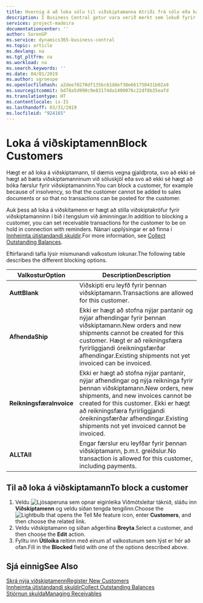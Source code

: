 ```yaml
---
title: Hvernig á að loka sölu til viðskiptamanna Atriði frá sölu eða kaupum
description: Í Business Central getur vara verið merkt sem lokuð fyrir sölu, lokuð fyrir innkaupum eða lokuð fyrir allt.
services: project-madeira
documentationcenter: ''
author: SorenGP
ms.service: dynamics365-business-central
ms.topic: article
ms.devlang: na
ms.tgt_pltfrm: na
ms.workload: na
ms.search.keywords: ''
ms.date: 04/01/2019
ms.author: sgroespe
ms.openlocfilehash: a2dee70270df135bc61ddef38e661758431b02a9
ms.sourcegitcommit: bd78a5d990c9e83174da1409076c22df8b35eafd
ms.translationtype: HT
ms.contentlocale: is-IS
ms.lasthandoff: 03/31/2019
ms.locfileid: "924165"
---
```

# <a name="block-customers"></a><span data-ttu-id="e7c7a-103">Loka á viðskiptamenn</span><span class="sxs-lookup"><span data-stu-id="e7c7a-103">Block Customers</span></span>
<span data-ttu-id="e7c7a-104">Hægt er að loka á viðskiptamann, til dæmis vegna gjaldþrota, svo að ekki sé hægt að bæta viðskiptamanninum við söluskjöl eða svo að ekki sé hægt að bóka færslur fyrir viðskiptamanninn.</span><span class="sxs-lookup"><span data-stu-id="e7c7a-104">You can block a customer, for example because of insolvency, so that the customer cannot be added to sales documents or so that no transactions can be posted for the customer.</span></span>

<span data-ttu-id="e7c7a-105">Auk þess að loka á viðskitamenn er hægt að stilla viðskiptakröfur fyrir viðskiptamanninn í bið í tengslum við áminningar.</span><span class="sxs-lookup"><span data-stu-id="e7c7a-105">In addition to blocking a customer, you can set receivable transactions for the customer to be on hold in connection with reminders.</span></span> <span data-ttu-id="e7c7a-106">Nánari upplýsingar er að finna í [Innheimta útistandandi skuldir](receivables-collect-outstanding-balances.md).</span><span class="sxs-lookup"><span data-stu-id="e7c7a-106">For more information, see [Collect Outstanding Balances](receivables-collect-outstanding-balances.md).</span></span>   

<span data-ttu-id="e7c7a-107">Eftirfarandi tafla lýsir mismunandi valkostum lokunar.</span><span class="sxs-lookup"><span data-stu-id="e7c7a-107">The following table describes the different blocking options.</span></span>  

|<span data-ttu-id="e7c7a-108">Valkostur</span><span class="sxs-lookup"><span data-stu-id="e7c7a-108">Option</span></span>|<span data-ttu-id="e7c7a-109">Description</span><span class="sxs-lookup"><span data-stu-id="e7c7a-109">Description</span></span>|  
|--------------------|------------|  
|<span data-ttu-id="e7c7a-110">**Autt**</span><span class="sxs-lookup"><span data-stu-id="e7c7a-110">**Blank**</span></span>|<span data-ttu-id="e7c7a-111">Viðskipti eru leyfð fyrir þennan viðskiptamann.</span><span class="sxs-lookup"><span data-stu-id="e7c7a-111">Transactions are allowed for this customer.</span></span>|
|<span data-ttu-id="e7c7a-112">**Afhenda**</span><span class="sxs-lookup"><span data-stu-id="e7c7a-112">**Ship**</span></span>|<span data-ttu-id="e7c7a-113">Ekki er hægt að stofna nýjar pantanir og nýjar afhendingar fyrir þennan viðskiptamann.</span><span class="sxs-lookup"><span data-stu-id="e7c7a-113">New orders and new shipments cannot be created for this customer.</span></span> <span data-ttu-id="e7c7a-114">Hægt er að reikningsfæra fyrirliggjandi óreikningsfærðar afhendingar.</span><span class="sxs-lookup"><span data-stu-id="e7c7a-114">Existing shipments not yet invoiced can be invoiced.</span></span>|  
|<span data-ttu-id="e7c7a-115">**Reikningsfæra**</span><span class="sxs-lookup"><span data-stu-id="e7c7a-115">**Invoice**</span></span>|<span data-ttu-id="e7c7a-116">Ekki er hægt að stofna nýjar pantanir, nýjar afhendingar og nýja reikninga fyrir þennan viðskiptamann.</span><span class="sxs-lookup"><span data-stu-id="e7c7a-116">New orders, new shipments, and new invoices cannot be created for this customer.</span></span> <span data-ttu-id="e7c7a-117">Ekki er hægt að reikningsfæra fyrirliggjandi óreikningsfærðar afhendingar.</span><span class="sxs-lookup"><span data-stu-id="e7c7a-117">Existing shipments not yet invoiced cannot be invoiced.</span></span>|  
|<span data-ttu-id="e7c7a-118">**ALLT**</span><span class="sxs-lookup"><span data-stu-id="e7c7a-118">**All**</span></span>|<span data-ttu-id="e7c7a-119">Engar færslur eru leyfðar fyrir þennan viðskiptamann, þ.m.t. greiðslur.</span><span class="sxs-lookup"><span data-stu-id="e7c7a-119">No transaction is allowed for this customer, including payments.</span></span>|  

## <a name="to-block-a-customer"></a><span data-ttu-id="e7c7a-120">Til að loka á viðskiptamann</span><span class="sxs-lookup"><span data-stu-id="e7c7a-120">To block a customer</span></span>  
1. <span data-ttu-id="e7c7a-121">Veldu ![Ljósaperuna sem opnar eiginleika Viðmótsleitar](media/ui-search/search_small.png "Segðu mér hvað þú vilt gera") táknið, sláðu inn **Viðskiptamenn** og veldu síðan tengda tengilinn.</span><span class="sxs-lookup"><span data-stu-id="e7c7a-121">Choose the ![Lightbulb that opens the Tell Me feature](media/ui-search/search_small.png "Tell me what you want to do") icon, enter **Customers**, and then choose the related link.</span></span>
2. <span data-ttu-id="e7c7a-122">Veldu viðskiptamann og síðan aðgerðina **Breyta**.</span><span class="sxs-lookup"><span data-stu-id="e7c7a-122">Select a customer, and then choose the **Edit** action.</span></span>
3. <span data-ttu-id="e7c7a-123">Fylltu inn **Útiloika** reitinn með einum af valkostunum sem lýst er hér að ofan.</span><span class="sxs-lookup"><span data-stu-id="e7c7a-123">Fill in the **Blocked** field with one of the options described above.</span></span>

## <a name="see-also"></a><span data-ttu-id="e7c7a-124">Sjá einnig</span><span class="sxs-lookup"><span data-stu-id="e7c7a-124">See Also</span></span>  
[<span data-ttu-id="e7c7a-125">Skrá nýja viðskiptamenn</span><span class="sxs-lookup"><span data-stu-id="e7c7a-125">Register New Customers</span></span>](sales-how-register-new-customers.md)  
[<span data-ttu-id="e7c7a-126">Innheimta útistandandi skuldir</span><span class="sxs-lookup"><span data-stu-id="e7c7a-126">Collect Outstanding Balances</span></span>](receivables-collect-outstanding-balances.md)  
[<span data-ttu-id="e7c7a-127">Stjórnun skulda</span><span class="sxs-lookup"><span data-stu-id="e7c7a-127">Managing Receivables</span></span>](receivables-manage-receivables.md)  
